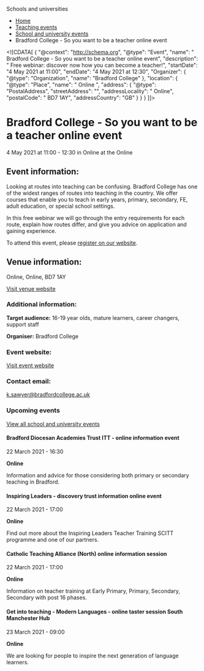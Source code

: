 Schools and universities

*   [Home](/)
*   [Teaching events](/teaching-events)
*   [School and university events](/teaching-events/training-provider-events)
*   Bradford College - So you want to be a teacher online event

<!\[CDATA\[ { "@context": "http://schema.org", "@type": "Event", "name": " Bradford College - So you want to be a teacher online event", "description": " Free webinar: discover now how you can become a teacher!", "startDate": "4 May 2021 at 11:00", "endDate": "4 May 2021 at 12:30", "Organizer": { "@type": "Organization", "name": "Bradford College" }, "location": { "@type": "Place", "name": " Online ", "address": { "@type": "PostalAddress", "streetAddress": "", "addressLocality": " Online", "postalCode": " BD7 1AY", "addressCountry": "GB" } } } \]\]>

Bradford College - So you want to be a teacher online event
===========================================================

4 May 2021 at 11:00 - 12:30 in Online at the Online

Event information:
------------------

Looking at routes into teaching can be confusing. Bradford College has one of the widest ranges of routes into teaching in the country. We offer courses that enable you to teach in early years, primary, secondary, FE, adult education, or special school settings.

In this free webinar we will go through the entry requirements for each route, explain how routes differ, and give you advice on application and gaining experience.

To attend this event, please [register on our website](https://www.bradfordcollege.ac.uk/events/category/online-events-and-webinars/).

Venue information:
------------------

Online, Online, BD7 1AY

[Visit venue website](https://www.bradfordcollege.ac.uk/ "Online")

### Additional information:

**Target audience:** 16-19 year olds, mature learners, career changers, support staff

**Organiser:** Bradford College

### Event website:

[Visit event website](https://www.bradfordcollege.ac.uk/events/category/online-events-and-webinars/)

### Contact email:

[k.sawyer@bradfordcollege.ac.uk](mailto:k.sawyer@bradfordcollege.ac.uk)

### Upcoming events

[View all school and university events](/teaching-events/training-provider-events)

[](/teaching-events/training-provider-events/210322-bradford-diocesan-academies-trust-itt-online-information-event)

#### Bradford Diocesan Academies Trust ITT - online information event

22 March 2021 - 16:30

**Online**

Information and advice for those considering both primary or secondary teaching in Bradford.

[](/teaching-events/training-provider-events/210322-inspiring-leaders-discovery-trust-information-online-event)

#### Inspiring Leaders - discovery trust information online event

22 March 2021 - 17:00

**Online**

Find out more about the Inspiring Leaders Teacher Training SCITT programme and one of our partners.

[](/teaching-events/training-provider-events/210322-catholic-teaching-alliance-north-online-information-session)

#### Catholic Teaching Alliance (North) online information session

22 March 2021 - 17:00

**Online**

Information on teacher training at Early Primary, Primary, Secondary, Secondary with post 16 phases.

[](/teaching-events/training-provider-events/210323-get-into-teaching-modern-languages-online-taster-session-south-manchester-hub)

#### Get into teaching - Modern Languages - online taster session South Manchester Hub

23 March 2021 - 09:00

**Online**

We are looking for people to inspire the next generation of language learners.